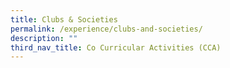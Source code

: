 ```yaml
---
title: Clubs & Societies
permalink: /experience/clubs-and-societies/
description: ""
third_nav_title: Co Curricular Activities (CCA)
---
```


